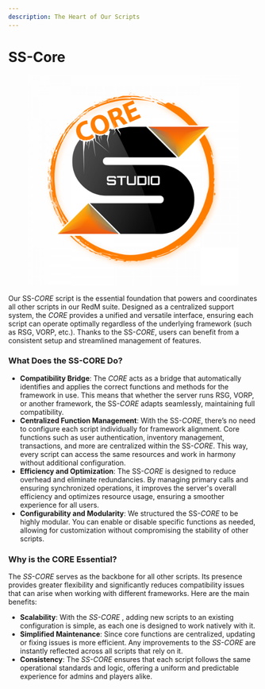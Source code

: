 ```yaml
---
description: The Heart of Our Scripts
---
```


# SS-Core



<figure><img src="../.gitbook/assets/SS CORE.png" alt=""><figcaption></figcaption></figure>

Our SS-_CORE_ script is the essential foundation that powers and coordinates all other scripts in our RedM suite. Designed as a centralized support system, the _CORE_ provides a unified and versatile interface, ensuring each script can operate optimally regardless of the underlying framework (such as RSG, VORP, etc.). Thanks to the SS-_CORE_, users can benefit from a consistent setup and streamlined management of features.



### What Does the SS-CORE Do?

* **Compatibility Bridge**: The _CORE_ acts as a bridge that automatically identifies and applies the correct functions and methods for the framework in use. This means that whether the server runs RSG, VORP, or another framework, the SS-_CORE_ adapts seamlessly, maintaining full compatibility.
* **Centralized Function Management**: With the SS-_CORE_, there’s no need to configure each script individually for framework alignment. Core functions such as user authentication, inventory management, transactions, and more are centralized within the SS-_CORE_. This way, every script can access the same resources and work in harmony without additional configuration.
* **Efficiency and Optimization**: The SS-_CORE_ is designed to reduce overhead and eliminate redundancies. By managing primary calls and ensuring synchronized operations, it improves the server's overall efficiency and optimizes resource usage, ensuring a smoother experience for all users.
* **Configurability and Modularity**: We structured the SS-_CORE_ to be highly modular. You can enable or disable specific functions as needed, allowing for customization without compromising the stability of other scripts.





### Why is the CORE Essential?

The _SS-CORE_ serves as the backbone for all other scripts. Its presence provides greater flexibility and significantly reduces compatibility issues that can arise when working with different frameworks. Here are the main benefits:

* **Scalability**: With the _SS-CORE_ , adding new scripts to an existing configuration is simple, as each one is designed to work natively with it.
* **Simplified Maintenance**: Since core functions are centralized, updating or fixing issues is more efficient. Any improvements to the _SS-CORE_ are instantly reflected across all scripts that rely on it.
* **Consistency**: The _SS-CORE_ ensures that each script follows the same operational standards and logic, offering a uniform and predictable experience for admins and players alike.
